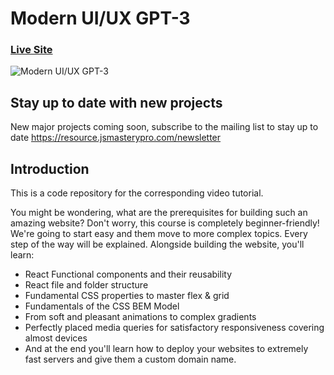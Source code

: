 # Modern UI/UX GPT-3
### [Live Site](https://gpt3-jsm.com/)

![Modern UI/UX GPT-3](https://i.ibb.co/TR5LW9z/image.png)

## Stay up to date with new projects
New major projects coming soon, subscribe to the mailing list to stay up to date https://resource.jsmasterypro.com/newsletter


## Introduction
This is a code repository for the corresponding video tutorial.


You might be wondering, what are the prerequisites for building such an amazing website? Don't worry, this course is completely beginner-friendly! We're going to start easy and them move to more complex topics. Every step of the way will be explained. Alongside building the website, you'll learn:

- React Functional components and their reusability
- React file and folder structure
- Fundamental CSS properties to master flex & grid
- Fundamentals of the CSS BEM Model
- From soft and pleasant animations to complex gradients
- Perfectly placed media queries for satisfactory responsiveness covering almost devices
- And at the end you'll learn how to deploy your websites to extremely fast servers and give them a custom domain name.
